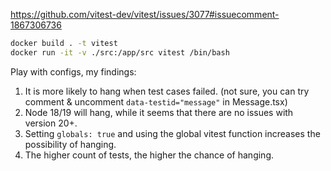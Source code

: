 https://github.com/vitest-dev/vitest/issues/3077#issuecomment-1867306736

```sh
docker build . -t vitest
docker run -it -v ./src:/app/src vitest /bin/bash
```

Play with configs, my findings:
1. It is more likely to hang when test cases failed. (not sure, you can try comment & uncomment `data-testid="message"` in Message.tsx)
2. Node 18/19 will hang, while it seems that there are no issues with version 20+.
3. Setting `globals: true` and using the global vitest function increases the possibility of hanging.
4. The higher count of tests, the higher the chance of hanging.



